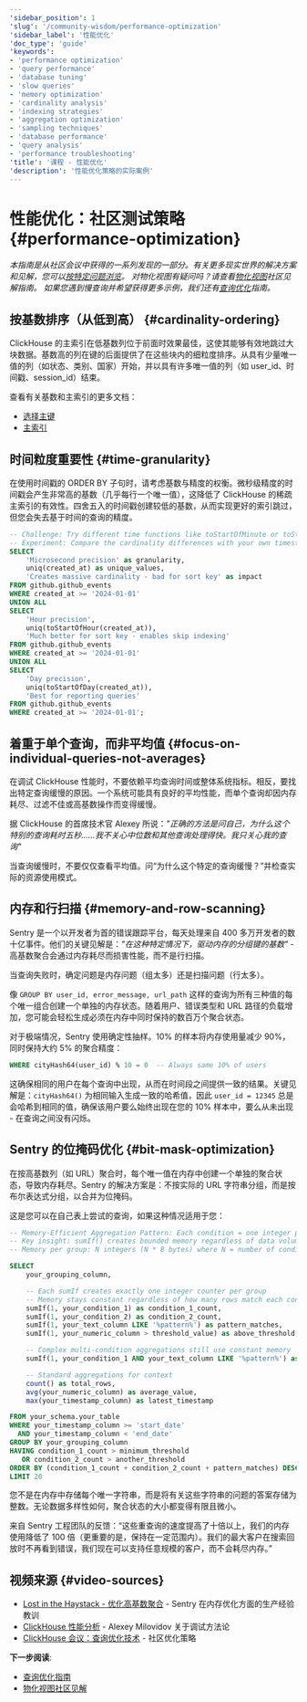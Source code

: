 ```yaml
---
'sidebar_position': 1
'slug': '/community-wisdom/performance-optimization'
'sidebar_label': '性能优化'
'doc_type': 'guide'
'keywords':
- 'performance optimization'
- 'query performance'
- 'database tuning'
- 'slow queries'
- 'memory optimization'
- 'cardinality analysis'
- 'indexing strategies'
- 'aggregation optimization'
- 'sampling techniques'
- 'database performance'
- 'query analysis'
- 'performance troubleshooting'
'title': '课程 - 性能优化'
'description': '性能优化策略的实际案例'
---
```



# 性能优化：社区测试策略 {#performance-optimization}
*本指南是从社区会议中获得的一系列发现的一部分。有关更多现实世界的解决方案和见解，您可以[按特定问题浏览](./community-wisdom.md)。*
*对物化视图有疑问吗？请查看[物化视图](./materialized-views.md)社区见解指南。*
*如果您遇到慢查询并希望获得更多示例，我们还有[查询优化](/optimize/query-optimization)指南。*

## 按基数排序（从低到高） {#cardinality-ordering}
ClickHouse 的主索引在低基数列位于前面时效果最佳，这使其能够有效地跳过大块数据。基数高的列在键的后面提供了在这些块内的细粒度排序。从具有少量唯一值的列（如状态、类别、国家）开始，并以具有许多唯一值的列（如 user_id、时间戳、session_id）结束。

查看有关基数和主索引的更多文档：
- [选择主键](/best-practices/choosing-a-primary-key)
- [主索引](/primary-indexes)

## 时间粒度重要性 {#time-granularity}
在使用时间戳的 ORDER BY 子句时，请考虑基数与精度的权衡。微秒级精度的时间戳会产生非常高的基数（几乎每行一个唯一值），这降低了 ClickHouse 的稀疏主索引的有效性。四舍五入的时间戳创建较低的基数，从而实现更好的索引跳过，但您会失去基于时间的查询的精度。

```sql runnable editable
-- Challenge: Try different time functions like toStartOfMinute or toStartOfWeek
-- Experiment: Compare the cardinality differences with your own timestamp data
SELECT 
    'Microsecond precision' as granularity,
    uniq(created_at) as unique_values,
    'Creates massive cardinality - bad for sort key' as impact
FROM github.github_events
WHERE created_at >= '2024-01-01'
UNION ALL
SELECT 
    'Hour precision',
    uniq(toStartOfHour(created_at)),
    'Much better for sort key - enables skip indexing'
FROM github.github_events
WHERE created_at >= '2024-01-01'
UNION ALL  
SELECT 
    'Day precision',
    uniq(toStartOfDay(created_at)),
    'Best for reporting queries'
FROM github.github_events
WHERE created_at >= '2024-01-01';
```

## 着重于单个查询，而非平均值 {#focus-on-individual-queries-not-averages}

在调试 ClickHouse 性能时，不要依赖平均查询时间或整体系统指标。相反，要找出特定查询缓慢的原因。一个系统可能具有良好的平均性能，而单个查询却因内存耗尽、过滤不佳或高基数操作而变得缓慢。

据 ClickHouse 的首席技术官 Alexey 所说：*"正确的方法是问自己，为什么这个特别的查询耗时五秒……我不关心中位数和其他查询处理得快。我只关心我的查询"*

当查询缓慢时，不要仅仅查看平均值。问“为什么这个特定的查询缓慢？”并检查实际的资源使用模式。

## 内存和行扫描 {#memory-and-row-scanning}

Sentry 是一个以开发者为首的错误跟踪平台，每天处理来自 400 多万开发者的数十亿事件。他们的关键见解是：*"在这种特定情况下，驱动内存的分组键的基数"* - 高基数聚合会通过内存耗尽而损害性能，而不是行扫描。

当查询失败时，确定问题是内存问题（组太多）还是扫描问题（行太多）。

像 `GROUP BY user_id, error_message, url_path` 这样的查询为所有三种值的每个唯一组合创建一个单独的内存状态。随着用户、错误类型和 URL 路径的负载增加，您可能会轻松生成必须在内存中同时保持的数百万个聚合状态。

对于极端情况，Sentry 使用确定性抽样。10% 的样本将内存使用量减少 90%，同时保持大约 5% 的聚合精度：

```sql
WHERE cityHash64(user_id) % 10 = 0  -- Always same 10% of users
```

这确保相同的用户在每个查询中出现，从而在时间段之间提供一致的结果。关键见解是：`cityHash64()` 为相同输入生成一致的哈希值，因此 `user_id = 12345` 总是会哈希到相同的值，确保该用户要么始终出现在您的 10% 样本中，要么从未出现 - 在查询之间没有闪烁。

## Sentry 的位掩码优化 {#bit-mask-optimization}

在按高基数列（如 URL）聚合时，每个唯一值在内存中创建一个单独的聚合状态，导致内存耗尽。Sentry 的解决方案是：不按实际的 URL 字符串分组，而是按布尔表达式分组，以合并为位掩码。

这是您可以在自己表上尝试的查询，如果这种情况适用于您：

```sql
-- Memory-Efficient Aggregation Pattern: Each condition = one integer per group
-- Key insight: sumIf() creates bounded memory regardless of data volume
-- Memory per group: N integers (N * 8 bytes) where N = number of conditions

SELECT 
    your_grouping_column,

    -- Each sumIf creates exactly one integer counter per group
    -- Memory stays constant regardless of how many rows match each condition
    sumIf(1, your_condition_1) as condition_1_count,
    sumIf(1, your_condition_2) as condition_2_count,
    sumIf(1, your_text_column LIKE '%pattern%') as pattern_matches,
    sumIf(1, your_numeric_column > threshold_value) as above_threshold,

    -- Complex multi-condition aggregations still use constant memory
    sumIf(1, your_condition_1 AND your_text_column LIKE '%pattern%') as complex_condition_count,

    -- Standard aggregations for context
    count() as total_rows,
    avg(your_numeric_column) as average_value,
    max(your_timestamp_column) as latest_timestamp

FROM your_schema.your_table
WHERE your_timestamp_column >= 'start_date' 
  AND your_timestamp_column < 'end_date'
GROUP BY your_grouping_column
HAVING condition_1_count > minimum_threshold 
   OR condition_2_count > another_threshold
ORDER BY (condition_1_count + condition_2_count + pattern_matches) DESC
LIMIT 20
```

您不是在内存中存储每个唯一字符串，而是将有关这些字符串的问题的答案存储为整数。无论数据多样性如何，聚合状态的大小都变得有限且微小。

来自 Sentry 工程团队的反馈：“这些重查询的速度提高了十倍以上，我们的内存使用降低了 100 倍（更重要的是，保持在一定范围内）。我们的最大客户在搜索回放时不再看到错误，我们现在可以支持任意规模的客户，而不会耗尽内存。”

## 视频来源 {#video-sources}

- [Lost in the Haystack - 优化高基数聚合](https://www.youtube.com/watch?v=paK84-EUJCA) - Sentry 在内存优化方面的生产经验教训
- [ClickHouse 性能分析](https://www.youtube.com/watch?v=lxKbvmcLngo) - Alexey Milovidov 关于调试方法论
- [ClickHouse 会议：查询优化技术](https://www.youtube.com/watch?v=JBomQk4Icjo) - 社区优化策略

**下一步阅读**:
- [查询优化指南](/optimize/query-optimization)
- [物化视图社区见解](./materialized-views.md)
